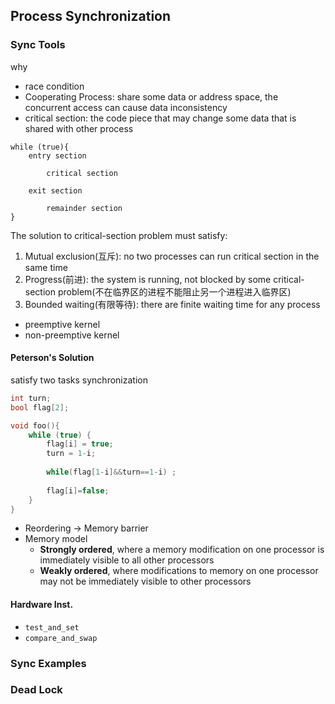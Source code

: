 ## Process Synchronization

### Sync Tools

why
- race condition
- Cooperating Process: share some data or address space, the concurrent access can cause data inconsistency
- critical section: the code piece that may change some data that is shared with other process

```pseudocode
while (true){
    entry section

    	critical section

    exit section

    	remainder section
}
```

The solution to critical-section problem must satisfy:

1. Mutual exclusion(互斥): no two processes can run critical section in the same time
2. Progress(前进): the system is running, not blocked by some critical-section problem(不在临界区的进程不能阻止另一个进程进入临界区)
3. Bounded waiting(有限等待): there are finite waiting time for any process

- preemptive kernel
- non-preemptive kernel

#### Peterson's Solution

satisfy two tasks synchronization

```c
int turn;
bool flag[2];

void foo(){
    while (true) {
        flag[i] = true;
        turn = 1-i;
        
        while(flag[1-i]&&turn==1-i) ;
        
        flag[i]=false;
    }
}
```

- Reordering -> Memory barrier
- Memory model
  - **Strongly ordered**, where a memory modification on one processor is immediately visible to all other processors
  - **Weakly ordered**, where modifications to memory on one processor may not be immediately visible to other processors

#### Hardware Inst.

- `test_and_set`
- `compare_and_swap`


### Sync Examples

### Dead Lock
